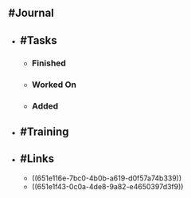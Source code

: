## #Journal
- ## #Tasks
	- ### Finished
	- ### Worked On
	- ### Added
- ## #Training
- ## #Links
	- ((651e116e-7bc0-4b0b-a619-d0f57a74b339))
	- ((651e1f43-0c0a-4de8-9a82-e4650397d3f9))